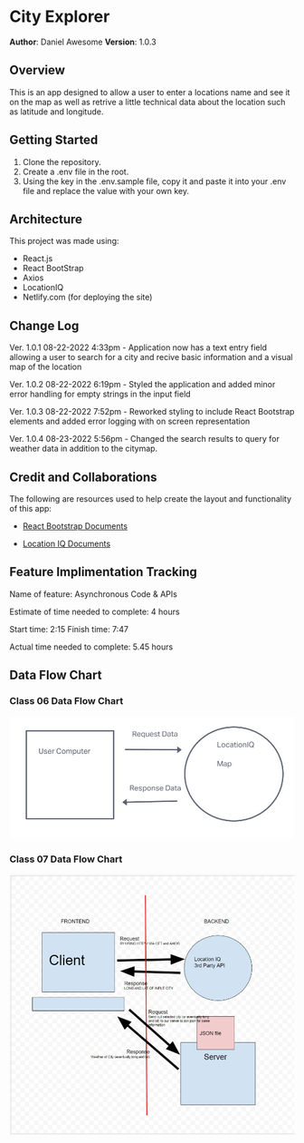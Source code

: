 # City Explorer

**Author**: Daniel Awesome
**Version**: 1.0.3

## Overview

This is an app designed to allow a user to enter a locations name and see it on the map as well as retrive a little technical data about the location such as latitude and longitude.

## Getting Started

1. Clone the repository.
2. Create a .env file in the root.
3. Using the key in the .env.sample file, copy it and paste it into your .env file and replace the value with your own key.

## Architecture

This project was made using:

- React.js
- React BootStrap
- Axios
- LocationIQ
- Netlify.com (for deploying the site)

## Change Log

Ver. 1.0.1 08-22-2022 4:33pm - Application now has a text entry field allowing a user to search for a city and recive basic information and a visual map of the location

Ver. 1.0.2 08-22-2022 6:19pm - Styled the application and added minor error handling for empty strings in the input field

Ver. 1.0.3 08-22-2022 7:52pm - Reworked styling to include React Bootstrap elements and added error logging with on screen representation

Ver. 1.0.4 08-23-2022 5:56pm - Changed the search results to query for weather data in addition to the citymap.

## Credit and Collaborations

The following are resources used to help create the layout and functionality of this app:

- [React Bootstrap Documents](https://react-bootstrap.github.io/)

- [Location IQ Documents](https://locationiq.com/)

## Feature Implimentation Tracking

Name of feature: Asynchronous Code & APIs

Estimate of time needed to complete: 4 hours

Start time: 2:15
Finish time: 7:47

Actual time needed to complete: 5.45 hours

## Data Flow Chart

### Class 06 Data Flow Chart

![Data Flow](./src/img/DataFlow.jpg)

### Class 07 Data Flow Chart

![Data Flow](./src/img/DataFlow2.jpg)
